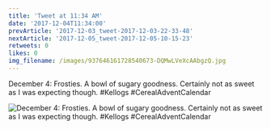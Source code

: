 ```yaml
---
title: 'Tweet at 11:34 AM'
date: '2017-12-04T11:34:00'
prevArticle: '2017-12-03_tweet-2017-12-03-22-33-48'
nextArticle: '2017-12-05_tweet-2017-12-05-10-15-23'
retweets: 0
likes: 0
img_filename: /images/937646161728540673-DQMwLVeXcAAbgzQ.jpg
---
```

December 4: Frosties. A bowl of sugary goodness. Certainly not as sweet as I was expecting though. #Kellogs #CerealAdventCalendar

![December 4: Frosties. A bowl of sugary goodness. Certainly not as sweet as I was expecting though. #Kellogs #CerealAdventCalendar](/images/937646161728540673-DQMwLVeXcAAbgzQ.jpg "December 4: Frosties. A bowl of sugary goodness. Certainly not as sweet as I was expecting though. #Kellogs #CerealAdventCalendar")